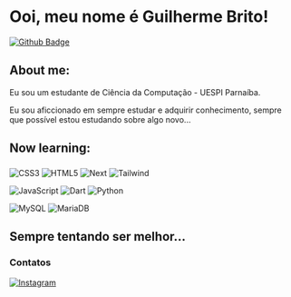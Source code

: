 # Ooi, meu nome é Guilherme Brito!
[![Github Badge](https://img.shields.io/badge/-Github-000?style=flat-square&logo=Github&logoColor=white)](https://github.com/guiyugi)

## About me:
Eu sou um estudante de Ciência da Computação - UESPI Parnaíba.

Eu sou aficcionado em sempre estudar e adquirir conhecimento, sempre que possível estou estudando sobre algo novo...

## Now learning: 
### 
![CSS3](https://img.shields.io/badge/css3-%231572B6.svg?style=for-the-badge&logo=css3&logoColor=white)
![HTML5](https://img.shields.io/badge/html5-%23E34F26.svg?style=for-the-badge&logo=html5&logoColor=white)
![Next](https://img.shields.io/badge/Next-black?style=for-the-badge&logo=next.js&logoColor=white)
![Tailwind](https://img.shields.io/badge/tailwindcss-%2338B2AC.svg?style=for-the-badge&logo=tailwind-css&logoColor=white)

![JavaScript](https://img.shields.io/badge/javascript-%23323330.svg?style=for-the-badge&logo=javascript&logoColor=%23F7DF1E)
![Dart](https://img.shields.io/badge/dart-%230175C2.svg?style=for-the-badge&logo=dart&logoColor=white)
![Python](https://img.shields.io/badge/python-3670A0?style=for-the-badge&logo=python&logoColor=ffdd54)


![MySQL](https://img.shields.io/badge/mysql-%2300f.svg?style=for-the-badge&logo=mysql&logoColor=white)
![MariaDB](https://img.shields.io/badge/MariaDB-003545?style=for-the-badge&logo=mariadb&logoColor=white)

## Sempre tentando ser melhor...

### Contatos
[![Instagram](https://img.shields.io/badge/Instagram-%23E4405F.svg?style=for-the-badge&logo=Instagram&logoColor=white)](https://instagram.com/yugi.gui)
